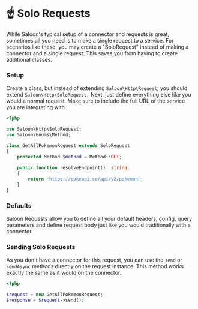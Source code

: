 # ☝ Solo Requests

While Saloon's typical setup of a connector and requests is great, sometimes all you need is to make a single request to a service. For scenarios like these, you may create a "SoloRequest" instead of making a connector and a single request. This saves you from having to create additional classes.

### Setup

Create a class, but instead of extending `Saloon\Http\Request`, you should extend `Saloon\Http\SoloRequest.` Next, just define everything else like you would a normal request. Make sure to include the full URL of the service you are integrating with.

```php
<?php

use Saloon\Http\SoloRequest;
use Saloon\Enums\Method;

class GetAllPokemonRequest extends SoloRequest
{
    protected Method $method = Method::GET;
    
    public function resolveEndpoint(): string
    {
        return 'https://pokeapi.co/api/v2/pokemon';
    }
}
```

### Defaults

Saloon Requests allow you to define all your default headers, config, query parameters and define request body just like you would traditionally with a connector.

### Sending Solo Requests

As you don't have a connector for this request, you can use the `send` or `sendAsync` methods directly on the request instance. This method works exactly the same as it would on the connector.

```php
<?php

$request = new GetAllPokemonRequest;
$response = $request->send();
```
